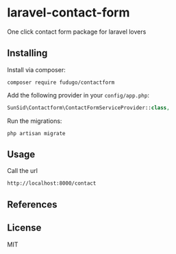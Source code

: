 # laravel-contact-form
One click contact form package for laravel lovers 

## Installing

Install via composer:

```
composer require fudugo/contactform
```

Add the following provider in your `config/app.php`:

```php
SunSid\Contactform\ContactFormServiceProvider::class,
```

Run the migrations:

```
php artisan migrate
```

## Usage
Call the url 
```
http://localhost:8000/contact
```

## References


## License

MIT
